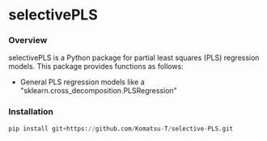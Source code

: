 # selectivePLS

### Overview
selectivePLS is a Python package for partial least squares (PLS) regression models. This package provides functions as follows:
* General PLS regression models like a "sklearn.cross_decomposition.PLSRegression"

### Installation
```python
pip install git+https://github.com/Komatsu-T/selective-PLS.git
```
